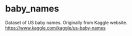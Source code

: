 # baby_names
Dataset of US baby names. Originally from Kaggle website.
https://www.kaggle.com/kaggle/us-baby-names
